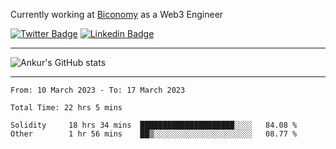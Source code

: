 Currently working at [Biconomy](https://biconomy.io/) as a Web3 Engineer

 [![Twitter Badge](https://img.shields.io/badge/-@ankurdubey521-1ca0f1?style=flat-square&labelColor=1ca0f1&logo=twitter&logoColor=white&link=https://twitter.com/ankurdubey521)](https://twitter.com/ankurdubey521) [![Linkedin Badge](https://img.shields.io/badge/-ankurdubey521-blue?style=flat-square&logo=Linkedin&logoColor=white&link=https://www.linkedin.com/in/ankurdubey521/)](https://www.linkedin.com/in/ankurdubey521/)

<hr/>

![Ankur's GitHub stats](https://github-readme-stats.vercel.app/api?username=ankurdubey521&count_private=true&theme=radical)

<hr/>

<!--START_SECTION:waka-->

```text
From: 10 March 2023 - To: 17 March 2023

Total Time: 22 hrs 5 mins

Solidity     18 hrs 34 mins  █████████████████████░░░░   84.08 %
Other        1 hr 56 mins    ██▒░░░░░░░░░░░░░░░░░░░░░░   08.77 %
```

<!--END_SECTION:waka-->
